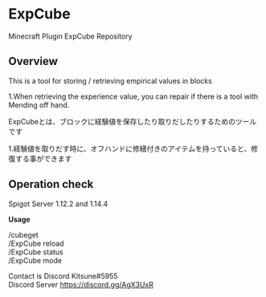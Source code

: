 # ExpCube
Minecraft Plugin ExpCube Repository

## Overview

This is a tool for storing / retrieving empirical values in blocks  

1.When retrieving the experience value, you can repair if there is a tool with Mending off hand.  
  
ExpCubeとは、ブロックに経験値を保存したり取りだしたりするためのツールです  

1.経験値を取りだす時に、オフハンドに修繕付きのアイテムを持っていると、修復する事ができます  

## Operation check  
Spigot Server 1.12.2 and 1.14.4  

**Usage**  

/cubeget  
/ExpCube reload  
/ExpCube status  
/ExpCube mode  
  
Contact is Discord Kitsune#5955  
Discord Server https://discord.gg/AgX3UxR  
